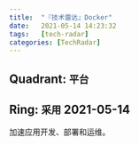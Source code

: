 ```yaml
---
title:  "『技术雷达』Docker"
date:   2021-05-14 14:23:32
tags:   [tech-radar]
categories: [TechRadar]
---
```


## Quadrant: `平台`

## Ring: `采用` 2021-05-14

加速应用开发、部署和运维。
